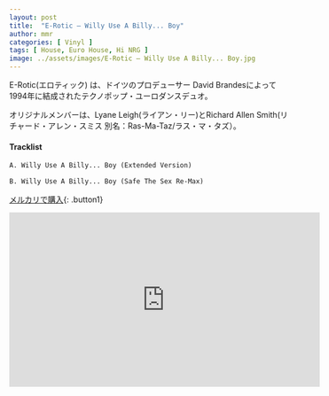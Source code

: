 ```yaml
---
layout: post
title:  "E-Rotic – Willy Use A Billy... Boy"
author: mmr
categories: [ Vinyl ]
tags: [ House, Euro House, Hi NRG ]
image: ../assets/images/E-Rotic – Willy Use A Billy... Boy.jpg
---
```


E-Rotic(エロティック) は、ドイツのプロデューサー David Brandesによって1994年に結成されたテクノポップ・ユーロダンスデュオ。

オリジナルメンバーは、Lyane Leigh(ライアン・リー)とRichard Allen Smith(リチャード・アレン・スミス 別名：Ras-Ma-Taz/ラス・マ・タズ）。

#### Tracklist
```md
A. Willy Use A Billy... Boy (Extended Version)

B. Willy Use A Billy... Boy (Safe The Sex Re-Max)
```

[メルカリで購入](https://jp.mercari.com/item/m95670817955?afid=6142608987){: .button1}

<iframe width="560" height="315" src="https://www.youtube.com/embed/3QVrhetXl0s?si=jF-fE83gIf5jV-h4" title="YouTube video player" frameborder="0" allow="accelerometer; autoplay; clipboard-write; encrypted-media; gyroscope; picture-in-picture; web-share" referrerpolicy="strict-origin-when-cross-origin" allowfullscreen></iframe>
